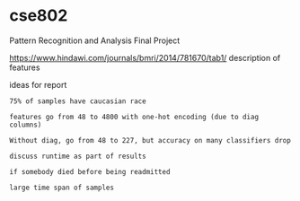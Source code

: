 # cse802
Pattern Recognition and Analysis Final Project

https://www.hindawi.com/journals/bmri/2014/781670/tab1/ description of features

ideas for report

    75% of samples have caucasian race
    
    features go from 48 to 4800 with one-hot encoding (due to diag columns)
    
    Without diag, go from 48 to 227, but accuracy on many classifiers drop
    
    discuss runtime as part of results

    if somebody died before being readmitted
    
    large time span of samples